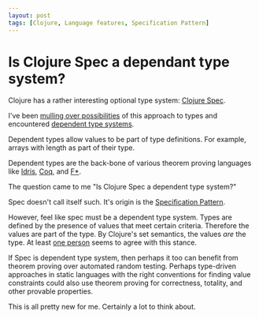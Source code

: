 ```yaml
---
layout: post
tags: [Clojure, Language features, Specification Pattern]
---
```


# Is Clojure Spec a dependant type system?

<!-- TODO: consider how the except will work, or if I just want to nerf the excerpt -->
Clojure has a rather interesting optional type system: [Clojure Spec](https://clojure.org/about/spec). 

I've been [mulling over possibilities](TODO) of this approach to types and encountered [dependent type systems](TODO).

Dependent types allow values to be part of type definitions. For example, arrays with length as part of their type.

Dependent types are the back-bone of various theorem proving languages like [Idris](https://www.idris-lang.org/), [Coq](https://en.wikipedia.org/wiki/Coq), and [F*](https://www.fstar-lang.org/). 

The question came to me "Is Clojure Spec a dependent type system?"

Spec doesn't call itself such. It's origin is the [Specification Pattern](https://en.wikipedia.org/wiki/Specification_pattern).

However, feel like spec must be a dependent type system. Types are defined by the presence of values that meet certain criteria. 
Therefore the values are part of the type. By Clojure's set semantics, the values *are* the type. At least [one person](https://blog.jeaye.com/2017/05/31/clojure-spec/#simple-math) seems to agree with this stance.

If Spec is dependent type system, then perhaps it too can benefit from theorem proving over automated random testing. Perhaps type-driven approaches in static languages with the right conventions for finding value constraints could also use theorem proving for correctness, totality, and other provable properties.

This is all pretty new for me. Certainly a lot to think about.